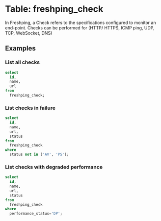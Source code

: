 # Table: freshping_check

In Freshping, a Check refers to the specifications configured to monitor an end-point. Checks can be performed for (HTTP/ HTTPS, ICMP ping, UDP, TCP, WebSocket, DNS)

## Examples

### List all checks

```sql
select
  id,
  name,
  url
from
  freshping_check;
```

### List checks in failure

```sql
select
  id,
  name,
  url,
  status
from
  freshping_check
where
  status not in ('AV', 'PS');
```

### List checks with degraded performance

```sql
select
  id,
  name,
  url,
  status
from
  freshping_check
where
  performance_status='DP';
```
